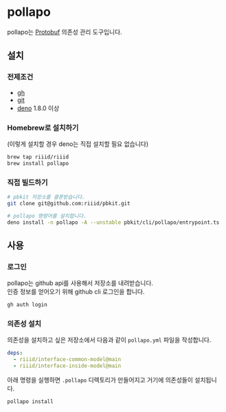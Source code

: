 # pollapo
pollapo는 [Protobuf][protobuf] 의존성 관리 도구입니다.

[protobuf]: https://developers.google.com/protocol-buffers


## 설치
### 전제조건
- [gh](https://cli.github.com/)
- [git](https://git-scm.com/)
- [deno](https://deno.land/) 1.8.0 이상

### Homebrew로 설치하기

(이렇게 설치할 경우 deno는 직접 설치할 필요 없습니다)
```sh
brew tap riiid/riiid
brew install pollapo
```

### 직접 빌드하기

```sh
# pbkit 저장소를 클론받습니다.
git clone git@github.com:riiid/pbkit.git

# pollapo 명령어를 설치합니다.
deno install -n pollapo -A --unstable pbkit/cli/pollapo/entrypoint.ts
```


## 사용

### 로그인
pollapo는 github api를 사용해서 저장소를 내려받습니다.\
인증 정보를 얻어오기 위해 github cli 로그인을 합니다.
```sh
gh auth login
```

### 의존성 설치
의존성을 설치하고 싶은 저장소에서 다음과 같이 `pollapo.yml` 파일을 작성합니다.
```yml
deps:
  - riiid/interface-common-model@main
  - riiid/interface-inside-model@main
```

아래 명령을 실행하면 `.pollapo` 디렉토리가 만들어지고 거기에 의존성들이 설치됩니다.
```sh
pollapo install
```
